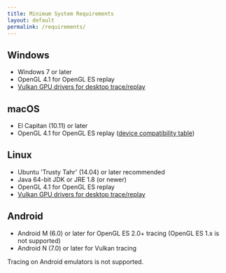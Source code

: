 ```yaml
---
title: Minimum System Requirements
layout: default
permalink: /requirements/
---
```


## Windows

* Windows 7 or later
* OpenGL 4.1 for OpenGL ES replay
* [Vulkan GPU drivers for desktop trace/replay](https://en.wikipedia.org/wiki/Vulkan_(API)#Compatibility)

## macOS

* El Capitan (10.11) or later
* OpenGL 4.1 for OpenGL ES replay ([device compatibility table](https://developer.apple.com/opengl/OpenGL-Capabilities-Tables.pdf))

## Linux

* Ubuntu 'Trusty Tahr' (14.04) or later recommended
* Java 64-bit JDK or JRE 1.8 (or newer)
* OpenGL 4.1 for OpenGL ES replay
* [Vulkan GPU drivers for desktop trace/replay](https://en.wikipedia.org/wiki/Vulkan_(API)#Compatibility)

## Android

* Android M (6.0) or later for OpenGL ES 2.0+ tracing (OpenGL ES 1.x is not supported)
* Android N (7.0) or later for Vulkan tracing

Tracing on Android emulators is not supported.
